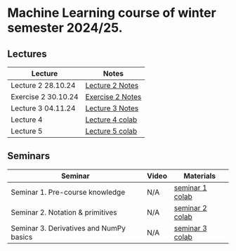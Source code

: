 # Machine Learning course of winter semester 2024/25.

## Lectures
Lecture | Notes |
| ----- |  ----- |
| Lecture 2 28.10.24 | [Lecture 2 Notes] |
| Exercise 2 30.10.24 | [Exercise 2 Notes] |
| Lecture 3 04.11.24 | [Lecture 3 Notes] |
| Lecture 4 | [Lecture 4 colab] |
| Lecture 5 | [Lecture 5 colab] |

## Seminars 
Seminar | Video | Materials | 
| ----- | ------ | ----- |
| Seminar 1. Pre-course knowledge | N/A | [seminar 1 colab] |
| Seminar 2. Notation & primitives | N/A | [seminar 2 colab] |
| Seminar 3. Derivatives and NumPy basics | N/A | [seminar 3 colab] |

[seminar 1 colab]: https://colab.research.google.com/drive/1uWDBCxhqb_C03k5CpgQ_JB9tov3UCmmu
[seminar 2 colab]: https://colab.research.google.com/drive/1lQecP0HAwYWORQz9aj008YTs0B8WtDgs?usp=sharing
[seminar 3 colab]: https://colab.research.google.com/drive/11pQ-tfj6YNZdB41vxkbyD0UrIQAS24SW?usp=sharing
[Lecture 2 Notes]: https://drive.google.com/file/d/1H1SrB0Za8cqyUGnc-VQ5PcNqodT4xkoF/view?usp=sharing
[Exercise 2 Notes]: https://drive.google.com/file/d/1w2UNnP0vJvqfXkZo4prESc69kCCo_Lic/view?usp=sharing
[Lecture 3 Notes]: https://colab.research.google.com/drive/1wpffZTpKV4yfVRajEuIaxHYlaD-9Dcn2#scrollTo=nG4b2__chiTV
[Lecture 4 colab]: https://colab.research.google.com/drive/1OYsLgWEFOZ17njtX6ILxS4fxFtOmDJhQ?usp=sharing
[Lecture 5 colab]: https://colab.research.google.com/drive/1fXDv5N--J8uwomXJRcaSr2KUk95lIrbr?usp=sharing
